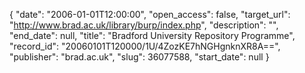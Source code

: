 {
  "date": "2006-01-01T12:00:00", 
  "open_access": false, 
  "target_url": "http://www.brad.ac.uk/library/burp/index.php", 
  "description": "", 
  "end_date": null, 
  "title": "Bradford University Repository Programme", 
  "record_id": "20060101T120000/1U/4ZozKE7hNGHgnknXR8A==", 
  "publisher": "brad.ac.uk", 
  "slug": 36077588, 
  "start_date": null
}

